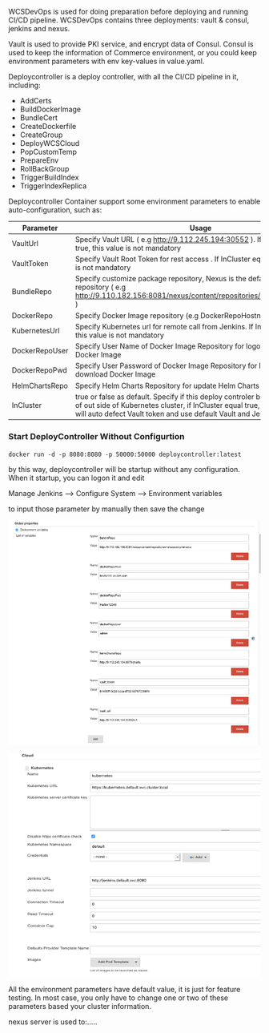 WCSDevOps is used for doing preparation before deploying and running CI/CD pipeline. WCSDevOps contains three deployments: vault & consul, jenkins and nexus. 

Vault is used to provide PKI service, and encrypt data of Consul. Consul is used to keep the information of Commerce environment, or you could keep environment parameters with env key-values in value.yaml.

Deploycontroller is a deploy controller, with all the CI/CD pipeline in it, including:
- AddCerts
- BuildDockerImage
- BundleCert
- CreateDockerfile
- CreateGroup
- DeployWCSCloud
- PopCustomTemp
- PrepareEnv
- RollBackGroup
- TriggerBuildIndex
- TriggerIndexReplica

Deploycontroller Container support some environment parameters to enable auto-configuration, such as:

Parameter  |  Usage
------------- | -------------
VaultUrl |  Specify Vault URL ( e.g http://9.112.245.194:30552 ). If InCluster equal true, this value is not mandatory
VaultToken  | Specify Vault Root Token for rest access . If InCluster equal true, this value is not mandatory
BundleRepo | Specify customize package repository, Nexus is the default bundle repository ( e.g  http://9.110.182.156:8081/nexus/content/repositories/releases/commerce )
DockerRepo | Specify Docker Image repository (e.g DockerRepoHostname:RepoPort )
KubernetesUrl | Specify Kubernetes url for remote call from Jenkins. If InCluster equal true, this value is not mandatory
DockerRepoUser   | Specify User Name of Docker Image Repository for logon when download Docker Image
DockerRepoPwd  | Specify User Password of Docker Image Repository for logon when download Docker Image
HelmChartsRepo  | Specify Helm Charts Repository for update Helm Charts | handle helm pre and post install hook / as InitContainer to controller startup sequence (e.g http://9.112.245.194:8879/charts)
InCluster | true or false as default.  Specify if this deploy controler be deployed inside of out side of Kubernetes cluster, if InCluster equal true, DeployController will auto defect Vault token and use default Vault and Jenkins Service

### Start DeployController Without Configurtion ###
```
docker run -d -p 8080:8080 -p 50000:50000 deploycontroller:latest
```

by this way, deploycontroller will be startup without any configuration. When it startup, you can logon it and edit

Manage Jenkins --> Configure System --> Environment variables

to input those parameter by manually then save the change


 <img src="https://github.com/IBM/wc-devops-utilities/raw/master/doc/images/DeployController-GlobalConfig1.png" width = "700" height = "450" alt="Overview" align=center /><br>

 <img src="https://github.com/IBM/wc-devops-utilities/raw/master/doc/images/DeployController-GlobalConfig2.png" width = "700" height = "450" alt="Overview" align=center /><br>

All the environment parameters have default value, it is just for feature testing. In most case, you only have to change one or two of these parameters based your cluster information.

nexus server is used to:.....